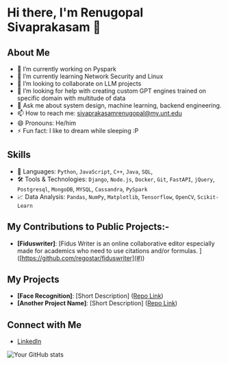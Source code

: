 # Hi there, I'm Renugopal Sivaprakasam 👋

## About Me
- 🔭 I’m currently working on Pyspark
- 🌱 I’m currently learning Network Security and Linux
- 👯 I’m looking to collaborate on LLM projects
- 🤔 I’m looking for help with creating custom GPT engines trained on specific domain with multitude of data
- 💬 Ask me about system design, machine learning, backend engineering.
- 📫 How to reach me: sivaprakasamrenugopal@my.unt.edu
- 😄 Pronouns: He/him
- ⚡ Fun fact: I like to dream while sleeping :P

## Skills
- 🚀 Languages: `Python`, `JavaScript`, `C++`, `Java`, `SQL`,
- 🛠️ Tools & Technologies: `Django`, `Node.js`, `Docker`, `Git`, `FastAPI`, `jQuery`, `Postgresql`, `MongoDB`, `MYSQL`, `Cassandra`, `PySpark`
- 📈 Data Analysis: `Pandas`, `NumPy`, `Matplotlib`, `Tensorflow`, `OpenCV`, `Scikit-Learn`


## My Contributions to Public Projects:-
- **[Fiduswriter]**: [Fidus Writer is an online collaborative editor especially made for academics who need to use citations and/or formulas. ] ([https://github.com/regostar/fiduswriter](#))


## My Projects
- **[Face Recognition]**: [Short Description] ([Repo Link](#))
- **[Another Project Name]**: [Short Description] ([Repo Link](#))

## Connect with Me
- [LinkedIn]([https://www.linkedin.com/in/yourprofile/](https://www.linkedin.com/in/renugopal-siva/))


![Your GitHub stats](https://github-readme-stats.vercel.app/api?username=yourusername&show_icons=true)
